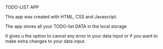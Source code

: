 TODO-LIST APP


This app was created with HTML, CSS and Javascript.


The app stores all your TODO-list DATA in the local storage 

It gives u the option to cancel any error in your data input or if you want to make extra changes to your data input.